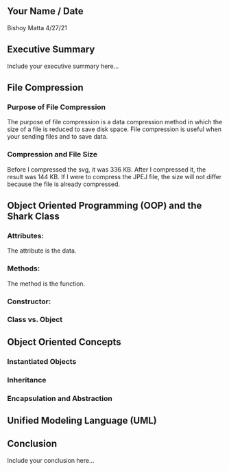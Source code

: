 ## Your Name / Date
Bishoy Matta 
4/27/21
## Executive Summary 
Include your executive summary here...

## File Compression

### Purpose of File Compression
The purpose of file compression is a data compression method in which the size of a file is reduced to save disk space. File compression is useful when your sending files and to save data. 
### Compression and File Size
Before I compressed the svg, it was 336 KB. After I compressed it, the result was 144 KB. If I were to compress the JPEJ file, the size will not differ because the file is already compressed.
## Object Oriented Programming (OOP) and the Shark Class
### Attributes: 
The attribute is the data.
### Methods: 
The method is the function.
### Constructor:
### Class vs. Object

## Object Oriented Concepts
### Instantiated Objects

### Inheritance
### Encapsulation and Abstraction

## Unified Modeling Language (UML)

## Conclusion
Include your conclusion here...
